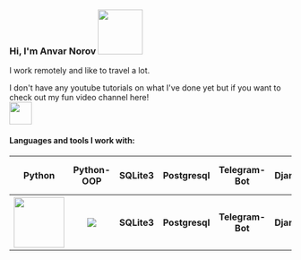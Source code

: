 ### Hi, I'm Anvar Norov <img src="[[[[[[https://media.giphy.com/media/ppFKTGfSETHDq/giphy.gif](https://media.giphy.com/media/AWNxDbtHGIJDW/giphy.gif)](https://media.giphy.com/media/XaA0fpudSHPf4MPlEK/giphy.gif)](https://media.giphy.com/media/IoV8LXyfxdc16MfP2R/giphy.gif)](https://media.giphy.com/media/UDoUluo6dOP72/giphy.gif)](https://encrypted-tbn0.gstatic.com/images?q=tbn:ANd9GcRlLqtBeP3w4-lAsiw6Bj2lw-EPqux4-EJjW3u6Rjif7Im5z4TcscxuJEnddy2tauqKYn4&usqp=CAU)](https://media.giphy.com/media/ujrj9aoOdNvXO/giphy.gif)" width="80px">

I work remotely and like to travel a lot.

I don't have any youtube tutorials on what I've done yet but if you want to check out my fun video channel here! </br>
<a href="https://www.youtube.com/channel/UCPQ3FAImgMI2qjL2n_Z233Q"> <img src="https://vectorseek.com/wp-content/uploads/2022/02/Youtube-Icon-Logo-Vector.jpg" width="40px"></a>
#### Languages and tools I work with:
<table>
	<tr>
		<th>Python</th>
		<th>Python-OOP</th>
		<th>SQLite3</th>
    		<th>Postgresql</th>
    		<th>Telegram-Bot</th>
    		<th>Django</th>
    		<th>Office Programms Pack</th>
	</tr>
  	<tr>
		<th><img src="[[[[[https://encrypted-tbn0.gstatic.com/images?q=tbn:ANd9GcTZZcoSxPx8HIDEWTXTyUIX0TBVEUABvUwu2dG0dtDtVb_7C6_0oG_lt_OuhiZIE5Qnpvw&usqp=CAU](https://encrypted-tbn0.gstatic.com/images?q=tbn:ANd9GcQfMvKXrrQxeDQJcBMqMoH9EYpsiTAoe7BFig&usqp=CAU)](https://encrypted-tbn0.gstatic.com/images?q=tbn:ANd9GcTnuFjaiMv_0T7i6kgYfG3wGMbu7i27UJFOEg&usqp=CAU)](https://encrypted-tbn0.gstatic.com/images?q=tbn:ANd9GcSS8xrbazgalabBw-bWAGPs1vO4S8lQEeuLc79ZTtu8Tixjgc--LfV9tudMijJi7pmVug&usqp=CAU)](https://encrypted-tbn0.gstatic.com/images?q=tbn:ANd9GcQbdygaJcj4dI_AQkmeeWvBPLxB74mmZEGtqjHOLWyIrtj_uSvpjD6m1R78U3kxBM84Oqc&usqp=CAU)](https://i.pinimg.com/originals/8f/23/98/8f2398dcd19c6a1776f6b55c83073c67.png)" width="90px"></th>
		<th><img src="https://i.ytimg.com/vi/8cmQHom36_w/hqdefault.jpg?sqp=-oaymwEWCKgBEF5IWvKriqkDCQgBFQAAiEIYAQ==&rs=AOn4CLBj62AbL-o6wqn7SSOtYSgL0RDGsw" widht="60px"></th>
		<th>SQLite3</th>
    		<th>Postgresql</th>
   		<th>Telegram-Bot</th>
    		<th>Django</th>
   		<th>Office Programms Pack</th>
	</tr>
</table>
